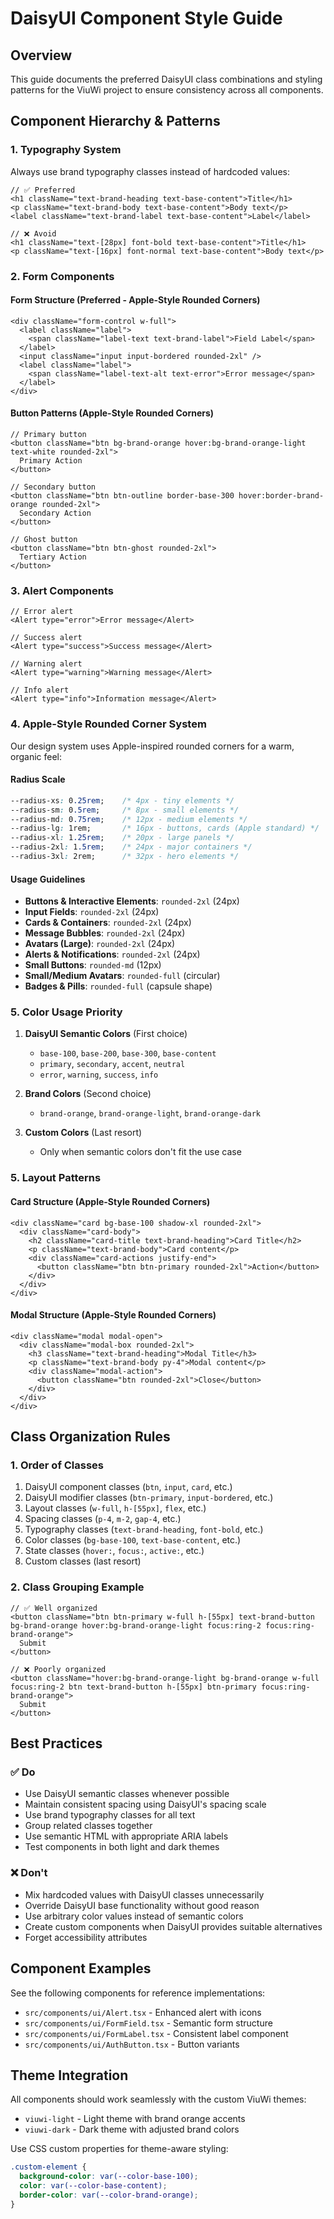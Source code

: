 # DaisyUI Component Style Guide

## Overview
This guide documents the preferred DaisyUI class combinations and styling patterns for the ViuWi project to ensure consistency across all components.

## Component Hierarchy & Patterns

### 1. Typography System
Always use brand typography classes instead of hardcoded values:

```tsx
// ✅ Preferred
<h1 className="text-brand-heading text-base-content">Title</h1>
<p className="text-brand-body text-base-content">Body text</p>
<label className="text-brand-label text-base-content">Label</label>

// ❌ Avoid
<h1 className="text-[28px] font-bold text-base-content">Title</h1>
<p className="text-[16px] font-normal text-base-content">Body text</p>
```

### 2. Form Components

#### Form Structure (Preferred - Apple-Style Rounded Corners)
```tsx
<div className="form-control w-full">
  <label className="label">
    <span className="label-text text-brand-label">Field Label</span>
  </label>
  <input className="input input-bordered rounded-2xl" />
  <label className="label">
    <span className="label-text-alt text-error">Error message</span>
  </label>
</div>
```

#### Button Patterns (Apple-Style Rounded Corners)
```tsx
// Primary button
<button className="btn bg-brand-orange hover:bg-brand-orange-light text-white rounded-2xl">
  Primary Action
</button>

// Secondary button
<button className="btn btn-outline border-base-300 hover:border-brand-orange rounded-2xl">
  Secondary Action
</button>

// Ghost button
<button className="btn btn-ghost rounded-2xl">
  Tertiary Action
</button>
```

### 3. Alert Components
```tsx
// Error alert
<Alert type="error">Error message</Alert>

// Success alert
<Alert type="success">Success message</Alert>

// Warning alert
<Alert type="warning">Warning message</Alert>

// Info alert
<Alert type="info">Information message</Alert>
```

### 4. Apple-Style Rounded Corner System

Our design system uses Apple-inspired rounded corners for a warm, organic feel:

#### Radius Scale
```css
--radius-xs: 0.25rem;    /* 4px - tiny elements */
--radius-sm: 0.5rem;     /* 8px - small elements */
--radius-md: 0.75rem;    /* 12px - medium elements */
--radius-lg: 1rem;       /* 16px - buttons, cards (Apple standard) */
--radius-xl: 1.25rem;    /* 20px - large panels */
--radius-2xl: 1.5rem;    /* 24px - major containers */
--radius-3xl: 2rem;      /* 32px - hero elements */
```

#### Usage Guidelines
- **Buttons & Interactive Elements**: `rounded-2xl` (24px)
- **Input Fields**: `rounded-2xl` (24px)
- **Cards & Containers**: `rounded-2xl` (24px)
- **Message Bubbles**: `rounded-2xl` (24px)
- **Avatars (Large)**: `rounded-2xl` (24px)
- **Alerts & Notifications**: `rounded-2xl` (24px)
- **Small Buttons**: `rounded-md` (12px)
- **Small/Medium Avatars**: `rounded-full` (circular)
- **Badges & Pills**: `rounded-full` (capsule shape)

### 5. Color Usage Priority

1. **DaisyUI Semantic Colors** (First choice)
   - `base-100`, `base-200`, `base-300`, `base-content`
   - `primary`, `secondary`, `accent`, `neutral`
   - `error`, `warning`, `success`, `info`

2. **Brand Colors** (Second choice)
   - `brand-orange`, `brand-orange-light`, `brand-orange-dark`

3. **Custom Colors** (Last resort)
   - Only when semantic colors don't fit the use case

### 5. Layout Patterns

#### Card Structure (Apple-Style Rounded Corners)
```tsx
<div className="card bg-base-100 shadow-xl rounded-2xl">
  <div className="card-body">
    <h2 className="card-title text-brand-heading">Card Title</h2>
    <p className="text-brand-body">Card content</p>
    <div className="card-actions justify-end">
      <button className="btn btn-primary rounded-2xl">Action</button>
    </div>
  </div>
</div>
```

#### Modal Structure (Apple-Style Rounded Corners)
```tsx
<div className="modal modal-open">
  <div className="modal-box rounded-2xl">
    <h3 className="text-brand-heading">Modal Title</h3>
    <p className="text-brand-body py-4">Modal content</p>
    <div className="modal-action">
      <button className="btn rounded-2xl">Close</button>
    </div>
  </div>
</div>
```

## Class Organization Rules

### 1. Order of Classes
1. DaisyUI component classes (`btn`, `input`, `card`, etc.)
2. DaisyUI modifier classes (`btn-primary`, `input-bordered`, etc.)
3. Layout classes (`w-full`, `h-[55px]`, `flex`, etc.)
4. Spacing classes (`p-4`, `m-2`, `gap-4`, etc.)
5. Typography classes (`text-brand-heading`, `font-bold`, etc.)
6. Color classes (`bg-base-100`, `text-base-content`, etc.)
7. State classes (`hover:`, `focus:`, `active:`, etc.)
8. Custom classes (last resort)

### 2. Class Grouping Example
```tsx
// ✅ Well organized
<button className="btn btn-primary w-full h-[55px] text-brand-button bg-brand-orange hover:bg-brand-orange-light focus:ring-2 focus:ring-brand-orange">
  Submit
</button>

// ❌ Poorly organized
<button className="hover:bg-brand-orange-light bg-brand-orange w-full focus:ring-2 btn text-brand-button h-[55px] btn-primary focus:ring-brand-orange">
  Submit
</button>
```

## Best Practices

### ✅ Do
- Use DaisyUI semantic classes whenever possible
- Maintain consistent spacing using DaisyUI's spacing scale
- Use brand typography classes for all text
- Group related classes together
- Use semantic HTML with appropriate ARIA labels
- Test components in both light and dark themes

### ❌ Don't
- Mix hardcoded values with DaisyUI classes unnecessarily
- Override DaisyUI base functionality without good reason
- Use arbitrary color values instead of semantic colors
- Create custom components when DaisyUI provides suitable alternatives
- Forget accessibility attributes

## Component Examples

See the following components for reference implementations:
- `src/components/ui/Alert.tsx` - Enhanced alert with icons
- `src/components/ui/FormField.tsx` - Semantic form structure
- `src/components/ui/FormLabel.tsx` - Consistent label component
- `src/components/ui/AuthButton.tsx` - Button variants

## Theme Integration

All components should work seamlessly with the custom ViuWi themes:
- `viuwi-light` - Light theme with brand orange accents
- `viuwi-dark` - Dark theme with adjusted brand colors

Use CSS custom properties for theme-aware styling:
```css
.custom-element {
  background-color: var(--color-base-100);
  color: var(--color-base-content);
  border-color: var(--color-brand-orange);
}
```
